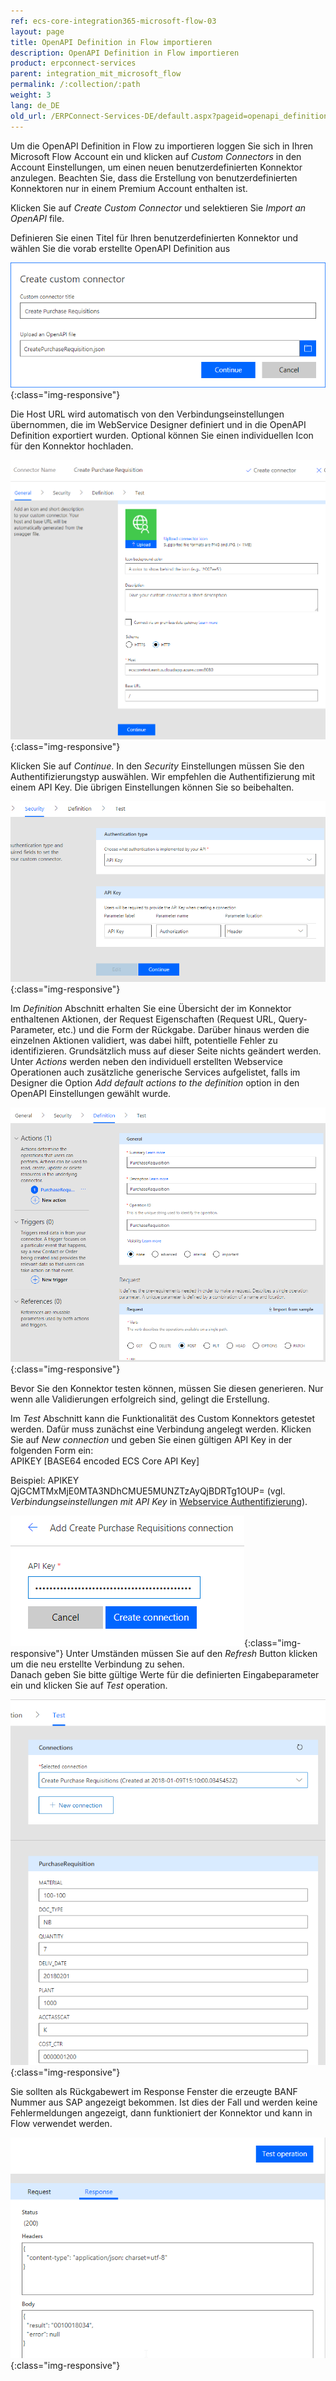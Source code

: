 ```yaml
---
ref: ecs-core-integration365-microsoft-flow-03
layout: page
title: OpenAPI Definition in Flow importieren
description: OpenAPI Definition in Flow importieren
product: erpconnect-services
parent: integration_mit_microsoft_flow
permalink: /:collection/:path
weight: 3
lang: de_DE
old_url: /ERPConnect-Services-DE/default.aspx?pageid=openapi_definition_in_flow_importieren
---
```


Um die OpenAPI Definition in Flow zu importieren loggen Sie sich in Ihren Microsoft Flow Account ein und klicken auf *Custom Connectors*  in den Account Einstellungen, um einen neuen benutzerdefinierten Konnektor anzulegen. Beachten Sie, dass die Erstellung von benutzerdefinierten Konnektoren nur in einem Premium Account enthalten ist.  

Klicken Sie auf *Create Custom Connector* und selektieren Sie *Import an OpenAPI* file.

Definieren Sie einen Titel für Ihren benutzerdefinierten Konnektor und wählen Sie die vorab erstellte OpenAPI Definition aus

![ecscore_flow_1](/img/content/ecscore_flow_1.png){:class="img-responsive"}

Die Host URL wird automatisch von den Verbindungseinstellungen übernommen, die im WebService Designer definiert und in die OpenAPI Definition exportiert wurden. Optional können Sie einen individuellen Icon für den Konnektor hochladen. 

![ecscore_flow_2](/img/content/ecscore_flow_2.png){:class="img-responsive"}

Klicken Sie auf *Continue*. In den *Security* Einstellungen müssen Sie den Authentifizierungstyp auswählen. Wir empfehlen die Authentifizierung mit einem API Key. Die übrigen Einstellungen können Sie so beibehalten.

![ecscore_flow_3](/img/content/ecscore_flow_3.png){:class="img-responsive"}

Im *Definition* Abschnitt erhalten Sie eine Übersicht der im Konnektor enthaltenen Aktionen, der Request Eigenschaften (Request URL, Query-Parameter, etc.) und die Form der Rückgabe. Darüber hinaus werden die einzelnen Aktionen validiert, was dabei hilft, potentielle Fehler zu identifizieren. Grundsätzlich muss auf dieser Seite nichts geändert werden. Unter *Actions* werden neben den individuell erstellten Webservice Operationen auch zusätzliche generische Services aufgelistet, falls im Designer die Option *Add default actions to the definition* option in den OpenAPI Einstellungen gewählt wurde.    

![ecscore_flow_7](/img/content/ecscore_flow_7.png){:class="img-responsive"}

Bevor Sie den Konnektor testen können, müssen Sie diesen generieren. Nur wenn alle Validierungen erfolgreich sind, gelingt die Erstellung. 

Im *Test* Abschnitt kann die Funktionalität des Custom Konnektors getestet werden. Dafür muss zunächst eine Verbindung angelegt werden. Klicken Sie auf *New connection* und geben Sie einen gültigen API Key in der folgenden Form ein: <br>
APIKEY [BASE64 encoded ECS Core API Key]

Beispiel: APIKEY QjGCMTMxMjE0MTA3NDhCMUE5MUNZTzAyQjBDRTg1OUP= (vgl. *Verbindungseinstellungen mit API Key* in [Webservice Authentifizierung](../../webservices/webservice_auhtentifizierung)). 

![ecscore_flow_4](/img/content/ecscore_flow_4.png){:class="img-responsive"}
Unter Umständen müssen Sie auf den *Refresh* Button klicken um die neu erstellte Verbindung zu sehen.  
Danach geben Sie bitte gültige Werte für die definierten Eingabeparameter ein und klicken Sie auf *Test* operation. 

![ecscore_flow_5](/img/content/ecscore_flow_5.png){:class="img-responsive"}

Sie sollten als Rückgabewert im Response Fenster die erzeugte BANF Nummer aus SAP angezeigt bekommen. Ist dies der Fall und werden keine Fehlermeldungen angezeigt, dann funktioniert der Konnektor und kann in Flow verwendet werden. 

![ecscore_flow_8](/img/content/ecscore_flow_8.png){:class="img-responsive"}